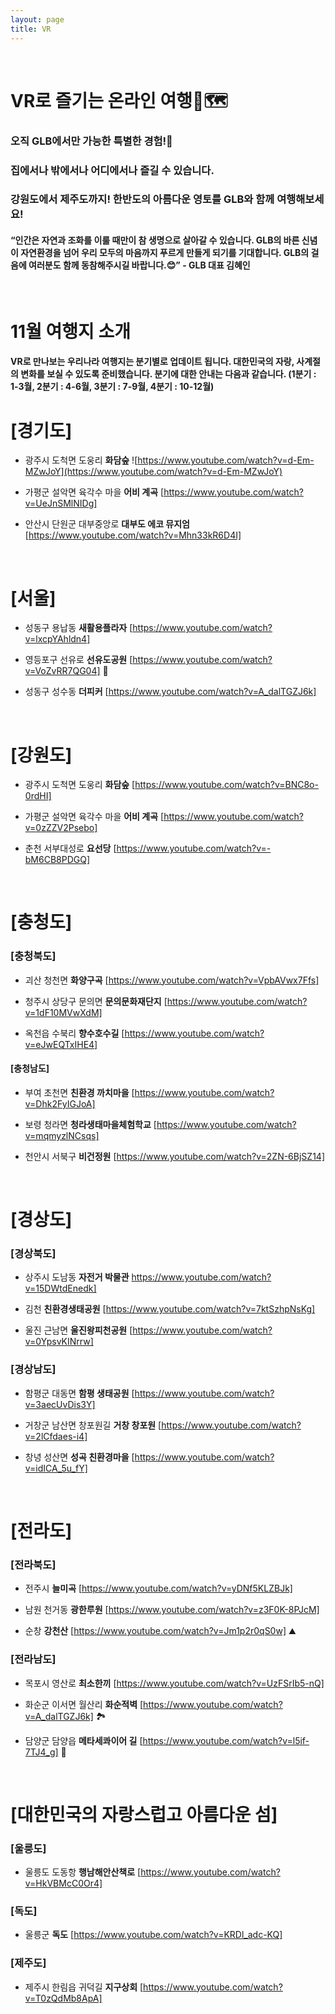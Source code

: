 ```yaml
---
layout: page
title: VR
---
```


<br/>

# **VR로 즐기는 온라인 여행**🧭🗺️
### 오직 GLB에서만 가능한 특별한 경험!💛
### 집에서나 밖에서나 어디에서나 즐길 수 있습니다.
### 강원도에서 제주도까지! 한반도의 아름다운 영토를 GLB와 함께 여행해보세요!

#### “인간은 자연과 조화를 이룰 때만이 참 생명으로 살아갈 수 있습니다. GLB의 바른 신념이 자연환경을 넘어 우리 모두의 마음까지 푸르게 만들게 되기를 기대합니다. GLB의 걸음에 여러분도 함께 동참해주시길 바랍니다.😊” - GLB 대표 김혜인

<br/>

# 11월 여행지 소개
#### VR로 만나보는 우리나라 여행지는 분기별로 업데이트 됩니다. 대한민국의 자랑, 사계절의 변화를 보실 수 있도록 준비했습니다. 분기에 대한 안내는 다음과 같습니다. (1분기 : 1-3월, 2분기 : 4-6월, 3분기 : 7-9월, 4분기 : 10-12월)

# [경기도]  

* 광주시 도척면 도웅리 **화담숲** ![https://www.youtube.com/watch?v=d-Em-MZwJoY](https://www.youtube.com/watch?v=d-Em-MZwJoY)

* 가평군 설악면 육각수 마을 **어비 계곡** [https://www.youtube.com/watch?v=UeJnSMlNIDg]

* 안산시 단원군 대부중앙로 **대부도 에코 뮤지엄** [https://www.youtube.com/watch?v=Mhn33kR6D4I] 

<br/>

# [서울]

* 성동구 용납동 **새활용플라자** [https://www.youtube.com/watch?v=lxcpYAhldn4]

* 영등포구 선유로 **선유도공원** [https://www.youtube.com/watch?v=VoZvRR7QG04] 🌳

* 성동구 성수동 **더피커** [https://www.youtube.com/watch?v=A_dalTGZJ6k]

<br/>

# [강원도]  

* 광주시 도척면 도웅리 **화담숲** [https://www.youtube.com/watch?v=BNC8o-0rdHI]

* 가평군 설악면 육각수 마을 **어비 계곡** [https://www.youtube.com/watch?v=0zZZV2Psebo]

* 춘천 서부대성로 **요선당** [https://www.youtube.com/watch?v=-bM6CB8PDGQ]

<br/>

# [충청도]
### [충청북도]

* 괴산 청천면 **화양구곡** [https://www.youtube.com/watch?v=VpbAVwx7Ffs]

* 청주시 상당구 문의면 **문의문화재단지** [https://www.youtube.com/watch?v=1dF10MVwXdM]

* 옥천읍 수북리 **향수호수길** [https://www.youtube.com/watch?v=eJwEQTxIHE4]

#### [충청남도]

* 부여 초천면 **친환경 까치마을** [https://www.youtube.com/watch?v=Dhk2FyIGJoA]

* 보령 청라면 **청라생태마을체험학교** [https://www.youtube.com/watch?v=mqmyzlNCsqs]

* 천안시 서북구 **비건정원** [https://www.youtube.com/watch?v=2ZN-6BjSZ14]

<br/>

# [경상도] 
### [경상북도]

* 상주시 도남동 **자전거 박물관** https://www.youtube.com/watch?v=15DWtdEnedk]

* 김천 **친환경생태공원** [https://www.youtube.com/watch?v=7ktSzhpNsKg]

* 울진 근남면 **울진왕피천공원** [https://www.youtube.com/watch?v=0YpsvKINrrw]

### [경상남도]

* 함평군 대동면 **함평 생태공원** [https://www.youtube.com/watch?v=3aecUvDis3Y]

* 거창군 남산면 창포원길 **거창 창포원** [https://www.youtube.com/watch?v=2lCfdaes-i4]

* 창녕 성산면 **성곡 친환경마을** [https://www.youtube.com/watch?v=idICA_5u_fY]

<br/>

# [전라도]  
### [전라북도]

* 전주시 **늘미곡** [https://www.youtube.com/watch?v=yDNf5KLZBJk]

* 남원 천거동 **광한루원** [https://www.youtube.com/watch?v=z3F0K-8PJcM]

* 순창 **강천산** [https://www.youtube.com/watch?v=Jm1p2r0qS0w] ⛰️


### [전라남도]

* 목포시 영산로 **최소한끼** [https://www.youtube.com/watch?v=UzFSrIb5-nQ]

* 화순군 이서면 월산리 **화순적벽** [https://www.youtube.com/watch?v=A_dalTGZJ6k] 🏞️

* 담양군 담양읍 **메타세콰이어 길** [https://www.youtube.com/watch?v=l5if-7TJ4_g] 🌳

<br/>

# [대한민국의 자랑스럽고 아름다운 섬]

### [울릉도]

* 울릉도 도동항 **행남해안산책로** [https://www.youtube.com/watch?v=HkVBMcC0Or4]

### [독도]

* 울릉군 **독도** [https://www.youtube.com/watch?v=KRDl_adc-KQ]

### [제주도]

* 제주시 한림읍 귀덕길 **지구상회** [https://www.youtube.com/watch?v=T0zQdMb8ApA]
